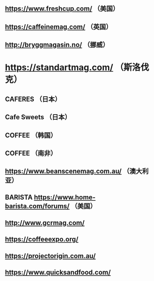 ## <https://www.freshcup.com/>  （美国）

## <https://caffeinemag.com/>  （英国）

## <http://bryggmagasin.no/>  （挪威）

# <https://standartmag.com/>  （斯洛伐克）

## CAFERES （日本）

## Cafe Sweets （日本）

## COFFEE （韩国）

## COFFEE （南非）

## <https://www.beanscenemag.com.au/> （澳大利亚）

## BARISTA <https://www.home-barista.com/forums/> （美国）

##  <http://www.gcrmag.com/> 

## <https://coffeeexpo.org/> 

## <https://projectorigin.com.au/> 

## <https://www.quicksandfood.com/> 

 

 

 

 